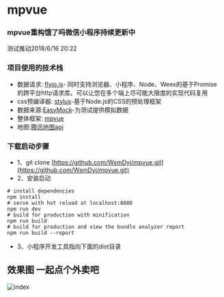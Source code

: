 # mpvue
### mpvue重构饿了吗微信小程序持续更新中
测试推动2018/6/16 20:22
### 项目使用的技术栈
* 数据请求: [flyio.js](https://github.com/wendux/fly)- 同时支持浏览器、小程序、Node、Weex的基于Promise的跨平台http请求库。可以让您在多个端上尽可能大限度的实现代码复用
* css预编译器: [stylus](https://www.zhangxinxu.com/jq/stylus/)-基于Node.js的CSS的预处理框架
* 数据来源:[EasyMock](https://www.easy-mock.com/mock/5aded45053796b38dd26e970/sell#!method=get)-为测试提供模拟数据
* 整体框架: [mpvue](https://github.com/Meituan-Dianping/mpvue)
* 地图:[腾讯地图api](https://developers.weixin.qq.com/miniprogram/dev/api/)

### 下载启动步骤
* 1、git clone [https://github.com/WsmDyj/mpvue.git](https://github.com/WsmDyj/mpvue.git)
* 2、安装启动
```
# install dependencies
npm install
# serve with hot reload at localhost:8080
npm run dev
# build for production with minification
npm run build
# build for production and view the bundle analyzer report
npm run build --report
```

* 3、小程序开发工具指向下面的dist目录
## 效果图 一起点个外卖吧
![index](https://user-gold-cdn.xitu.io/2018/6/25/164347a3d901b552?w=351&h=628&f=gif&s=2550668)

